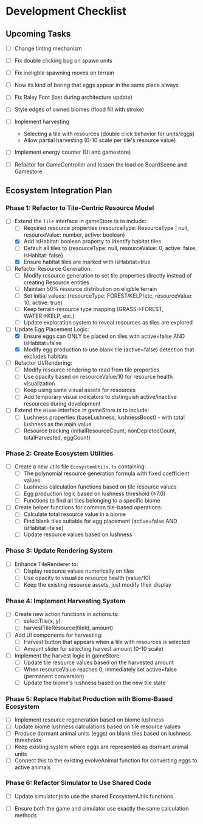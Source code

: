 # Development Checklist


## Upcoming Tasks
- [ ] Change tinting mechanism
- [ ] Fix double clicking bug on spawn units
- [ ] Fix ineligble spawning moves on terrain
- [ ] Now its kind of boring that eggs appear in the same place always
- [ ] Fix Raley Font (lost during architecture update)
- [ ] Style edges of owned biomes (flood fill with stroke)

- [ ] Implement harvesting
    - Selecting a tile with resources (double click behavior for units/eggs)
     - Allow partial harvesting (0-10 scale per tile's resource value)
    
- [ ] Implement energy counter (UI and gamestore)

- [ ] Refactor for GameController and lessen the load on BoardScene and Gamestore

## Ecosystem Integration Plan

### Phase 1: Refactor to Tile-Centric Resource Model
- [ ] Extend the `Tile` interface in gameStore.ts to include:
  - [ ] Required resource properties (resourceType: ResourceType | null, resourceValue: number, active: boolean)
  - [x] Add isHabitat: boolean property to identify habitat tiles
  - [ ] Default all tiles to {resourceType: null, resourceValue: 0, active: false, isHabitat: false}
  - [x] Ensure habitat tiles are marked with isHabitat=true

- [ ] Refactor Resource Generation:
  - [ ] Modify resource generation to set tile properties directly instead of creating Resource entities
  - [ ] Maintain 50% resource distribution on eligible terrain
  - [ ] Set initial values: {resourceType: FOREST/KELP/etc, resourceValue: 10, active: true}
  - [ ] Keep terrain-resource type mapping (GRASS→FOREST, WATER→KELP, etc.)
  - [ ] Update exploration system to reveal resources as tiles are explored

- [ ] Update Egg Placement Logic:
  - [x] Ensure eggs can ONLY be placed on tiles with active=false AND isHabitat=false
  - [x] Modify egg production to use blank tile (active=false) detection that excludes habitats

- [ ] Refactor UI/Rendering:
  - [ ] Modify resource rendering to read from tile properties 
  - [ ] Use opacity based on resourceValue/10 for resource health visualization
  - [ ] Keep using same visual assets for resources
  - [ ] Add temporary visual indicators to distinguish active/inactive resources during development

- [ ] Extend the `Biome` interface in gameStore.ts to include:
  - [ ] Lushness properties (baseLushness, lushnessBoost) - with total lushness as the main value
  - [ ] Resource tracking (initialResourceCount, nonDepletedCount, totalHarvested, eggCount)

### Phase 2: Create Ecosystem Utilities
- [ ] Create a new utils file `EcosystemUtils.ts` containing:
  - [ ] The polynomial resource generation formula with fixed coefficient values
  - [ ] Lushness calculation functions based on tile resource values
  - [ ] Egg production logic based on lushness threshold (≥7.0)
  - [ ] Functions to find all tiles belonging to a specific biome

- [ ] Create helper functions for common tile-based operations:
  - [ ] Calculate total resource value in a biome
  - [ ] Find blank tiles suitable for egg placement (active=false AND isHabitat=false)
  - [ ] Update resource values based on lushness

### Phase 3: Update Rendering System
- [ ] Enhance TileRenderer to:
  - [ ] Display resource values numerically on tiles
  - [ ] Use opacity to visualize resource health (value/10)
  - [ ] Keep the existing resource assets, just modify their display

### Phase 4: Implement Harvesting System
- [ ] Create new action functions in actions.ts:
  - [ ] selectTile(x, y)
  - [ ] harvestTileResource(tileId, amount)

- [ ] Add UI components for harvesting:
  - [ ] Harvest button that appears when a tile with resources is selected
  - [ ] Amount slider for selecting harvest amount (0-10 scale)

- [ ] Implement the harvest logic in gameStore:
  - [ ] Update tile resource values based on the harvested amount
  - [ ] When resourceValue reaches 0, immediately set active=false (permanent conversion)
  - [ ] Update the biome's lushness based on the new tile state

### Phase 5: Replace Habitat Production with Biome-Based Ecosystem
- [ ] Implement resource regeneration based on biome lushness
- [ ] Update biome lushness calculations based on tile resource values
- [ ] Produce dormant animal units (eggs) on blank tiles based on lushness thresholds
- [ ] Keep existing system where eggs are represented as dormant animal units
- [ ] Connect this to the existing evolveAnimal function for converting eggs to active animals

### Phase 6: Refactor Simulator to Use Shared Code
- [ ] Update simulator.js to use the shared EcosystemUtils functions
- [ ] Ensure both the game and simulator use exactly the same calculation methods


